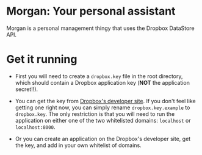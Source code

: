 Morgan: Your personal assistant
===============================

Morgan is a personal management thingy that uses the Dropbox DataStore API.

Get it running
==============

* First you will need to create a `dropbox.key` file in the root directory,
  which should contain a Dropbox application key (**NOT** the application secret!!).

* You can get the key from [Dropbox's developer site](https://www.dropbox.com/developers).
  If you don't feel like getting one right now, you can simply rename `dropbox.key.example` to `dropbox.key`.
  The only restriction is that you will need to run the application on either one of the two whitelisted domains: `localhost` or `localhost:8000`.

* Or you can create an application on the Dropbox's developer site, get the key,
  and add in your own whitelist of domains.
